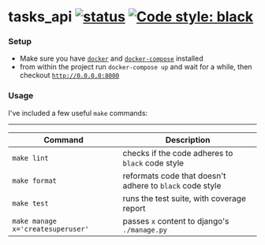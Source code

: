 # tasks_api [![status](https://github.com/mrf345/tasks_api/workflows/CI/badge.svg)](https://github.com/mrf345/tasks_api/actions/workflows/main.yml) [![Code style: black](https://img.shields.io/badge/code%20style-black-000000.svg)](https://github.com/psf/black)

### Setup

- Make sure you have [`docker`](https://www.docker.com/get-started) and [`docker-compose`](https://docs.docker.com/compose/install/) installed
- from within the project run `docker-compose up` and wait for a while, then checkout [`http://0.0.0.0:8000`](http://0.0.0.0:8000)

### Usage

I've included a few useful `make` commands:

---

| Command                           | Description                                              |
| --------------------------------- | -------------------------------------------------------- |
| `make lint`                       | checks if the code adheres to `black` code style         |
| `make format`                     | reformats code that doesn't adhere to `black` code style |
| `make test`                       | runs the test suite, with coverage report                |
| `make manage x='createsuperuser'` | passes `x` content to django's `./manage.py`             |
